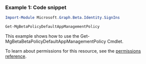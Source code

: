 ### Example 1: Code snippet

```powershellImport-Module Microsoft.Graph.Beta.Identity.SignIns

Get-MgBetaPolicyDefaultAppManagementPolicy
```
This example shows how to use the Get-MgBetaBetaPolicyDefaultAppManagementPolicy Cmdlet.
To learn about permissions for this resource, see the [permissions reference](/graph/permissions-reference).

